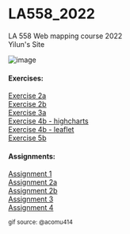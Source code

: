 # LA558_2022
LA 558 Web mapping course 2022  
Yilun's Site  

![image](https://i0.hdslb.com/bfs/article/958822aa3126e450dfe5f4542c09a9b048cbd3f9.gif)


#### Exercises:  
[Exercise 2a](https://yiluny217.github.io/LA558_2022/web/ex2a.html)  
[Exercise 2b](https://yiluny217.github.io/LA558_2022/web/ex2b.html)  
[Exercise 3a](https://yiluny217.github.io/LA558_2022/web/ex3a.html)  
[Exercise 4b - highcharts](https://yiluny217.github.io/LA558_2022/web/ex4b_highchart.html)  
[Exercise 4b - leaflet](https://yiluny217.github.io/LA558_2022/web/ex4b_leaflet.html)  
[Exercise 5b](https://yiluny217.github.io/LA558_2022/web/ex5b.html)  

#### Assignments:  
[Assignment 1](https://yiluny217.github.io/LA558_2022/web/assignment1.html)  
[Assignment 2a](https://yiluny217.github.io/LA558_2022/web/assignment2a.html)  
[Assignment 2b](https://yiluny217.github.io/LA558_2022/web/assignment2b.html)  
[Assignment 3](https://yiluny217.github.io/LA558_2022/web/assignment3.html)  
[Assignment 4](https://yiluny217.github.io/LA558_2022/web/assignment4.html)  
  
  
  
  
  
  
  
  
<sub> gif source: @acomu414 </sub>










